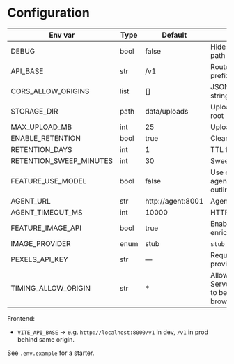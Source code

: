 # Configuration

| Env var                 | Type   | Default           | Notes |
|-------------------------|--------|-------------------|-------|
| DEBUG                   | bool   | false             | Hide upload path when false |
| API_BASE                | str    | /v1               | Router mount prefix |
| CORS_ALLOW_ORIGINS      | list   | []                | JSON array string in env |
| STORAGE_DIR             | path   | data/uploads      | Upload storage root |
| MAX_UPLOAD_MB           | int    | 25                | Upload size cap |
| ENABLE_RETENTION        | bool   | true              | Clean old files |
| RETENTION_DAYS          | int    | 1                 | TTL for uploads |
| RETENTION_SWEEP_MINUTES | int    | 30                | Sweep interval |
| FEATURE_USE_MODEL       | bool   | false             | Use external agent for outline |
| AGENT_URL               | str    | http://agent:8001 | Agent base URL |
| AGENT_TIMEOUT_MS        | int    | 10000             | HTTP timeout |
| FEATURE_IMAGE_API       | bool   | true              | Enable image enrichment |
| IMAGE_PROVIDER          | enum   | stub              | `stub` or `pexels` |
| PEXELS_API_KEY          | str    | —                 | Required if provider=pexels |
| TIMING_ALLOW_ORIGIN     | str    | *                 | Allow Server‑Timing to be read by browsers |

Frontend:
- `VITE_API_BASE` → e.g. `http://localhost:8000/v1` in dev, `/v1` in prod behind same origin.

See `.env.example` for a starter.
